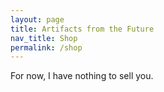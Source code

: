 ```yaml
---
layout: page
title: Artifacts from the Future 
nav_title: Shop
permalink: /shop
---
```


For now, I have nothing to sell you.